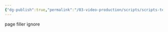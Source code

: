 ```yaml
---
{"dg-publish":true,"permalink":"/03-video-production/scripts/scripts-test/","updated":"2025-08-20T12:37:28.160-04:00"}
---
```


page filler ignore